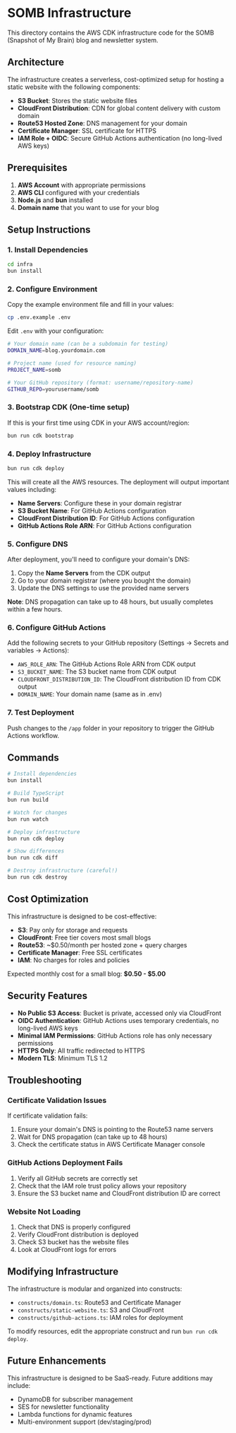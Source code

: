 # SOMB Infrastructure

This directory contains the AWS CDK infrastructure code for the SOMB (Snapshot of My Brain) blog and newsletter system.

## Architecture

The infrastructure creates a serverless, cost-optimized setup for hosting a static website with the following components:

- **S3 Bucket**: Stores the static website files
- **CloudFront Distribution**: CDN for global content delivery with custom domain
- **Route53 Hosted Zone**: DNS management for your domain
- **Certificate Manager**: SSL certificate for HTTPS
- **IAM Role + OIDC**: Secure GitHub Actions authentication (no long-lived AWS keys)

## Prerequisites

1. **AWS Account** with appropriate permissions
2. **AWS CLI** configured with your credentials
3. **Node.js** and **bun** installed
4. **Domain name** that you want to use for your blog

## Setup Instructions

### 1. Install Dependencies

```bash
cd infra
bun install
```

### 2. Configure Environment

Copy the example environment file and fill in your values:

```bash
cp .env.example .env
```

Edit `.env` with your configuration:

```bash
# Your domain name (can be a subdomain for testing)
DOMAIN_NAME=blog.yourdomain.com

# Project name (used for resource naming)
PROJECT_NAME=somb

# Your GitHub repository (format: username/repository-name)
GITHUB_REPO=yourusername/somb
```

### 3. Bootstrap CDK (One-time setup)

If this is your first time using CDK in your AWS account/region:

```bash
bun run cdk bootstrap
```

### 4. Deploy Infrastructure

```bash
bun run cdk deploy
```

This will create all the AWS resources. The deployment will output important values including:

- **Name Servers**: Configure these in your domain registrar
- **S3 Bucket Name**: For GitHub Actions configuration
- **CloudFront Distribution ID**: For GitHub Actions configuration
- **GitHub Actions Role ARN**: For GitHub Actions configuration

### 5. Configure DNS

After deployment, you'll need to configure your domain's DNS:

1. Copy the **Name Servers** from the CDK output
2. Go to your domain registrar (where you bought the domain)
3. Update the DNS settings to use the provided name servers

**Note**: DNS propagation can take up to 48 hours, but usually completes within a few hours.

### 6. Configure GitHub Actions

Add the following secrets to your GitHub repository (Settings → Secrets and variables → Actions):

- `AWS_ROLE_ARN`: The GitHub Actions Role ARN from CDK output
- `S3_BUCKET_NAME`: The S3 bucket name from CDK output
- `CLOUDFRONT_DISTRIBUTION_ID`: The CloudFront distribution ID from CDK output
- `DOMAIN_NAME`: Your domain name (same as in .env)

### 7. Test Deployment

Push changes to the `/app` folder in your repository to trigger the GitHub Actions workflow.

## Commands

```bash
# Install dependencies
bun install

# Build TypeScript
bun run build

# Watch for changes
bun run watch

# Deploy infrastructure
bun run cdk deploy

# Show differences
bun run cdk diff

# Destroy infrastructure (careful!)
bun run cdk destroy
```

## Cost Optimization

This infrastructure is designed to be cost-effective:

- **S3**: Pay only for storage and requests
- **CloudFront**: Free tier covers most small blogs
- **Route53**: ~$0.50/month per hosted zone + query charges
- **Certificate Manager**: Free SSL certificates
- **IAM**: No charges for roles and policies

Expected monthly cost for a small blog: **$0.50 - $5.00**

## Security Features

- **No Public S3 Access**: Bucket is private, accessed only via CloudFront
- **OIDC Authentication**: GitHub Actions uses temporary credentials, no long-lived AWS keys
- **Minimal IAM Permissions**: GitHub Actions role has only necessary permissions
- **HTTPS Only**: All traffic redirected to HTTPS
- **Modern TLS**: Minimum TLS 1.2

## Troubleshooting

### Certificate Validation Issues

If certificate validation fails:

1. Ensure your domain's DNS is pointing to the Route53 name servers
2. Wait for DNS propagation (can take up to 48 hours)
3. Check the certificate status in AWS Certificate Manager console

### GitHub Actions Deployment Fails

1. Verify all GitHub secrets are correctly set
2. Check that the IAM role trust policy allows your repository
3. Ensure the S3 bucket name and CloudFront distribution ID are correct

### Website Not Loading

1. Check that DNS is properly configured
2. Verify CloudFront distribution is deployed
3. Check S3 bucket has the website files
4. Look at CloudFront logs for errors

## Modifying Infrastructure

The infrastructure is modular and organized into constructs:

- `constructs/domain.ts`: Route53 and Certificate Manager
- `constructs/static-website.ts`: S3 and CloudFront
- `constructs/github-actions.ts`: IAM roles for deployment

To modify resources, edit the appropriate construct and run `bun run cdk deploy`.

## Future Enhancements

This infrastructure is designed to be SaaS-ready. Future additions may include:

- DynamoDB for subscriber management
- SES for newsletter functionality
- Lambda functions for dynamic features
- Multi-environment support (dev/staging/prod)
